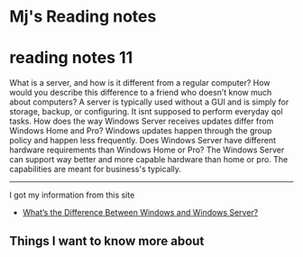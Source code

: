 # Mj's Reading notes

# reading notes 11



What is a server, and how is it different from a regular computer? How would you describe this difference to a friend who doesn’t know much about computers? A server is typically used without a GUI and is simply for storage, backup, or configuring. It isnt supposed to perform everyday qol tasks. 
How does the way Windows Server receives updates differ from Windows Home and Pro? Windows updates happen through the group policy and happen less frequently.
Does Windows Server have different hardware requirements than Windows Home or Pro? The Windows Server can support way better and more capable hardware than home or pro. The capabilities are meant for business's typically. 

--- 
I got my information from this site
- [What’s the Difference Between Windows and Windows Server?](https://www.howtogeek.com/404763/whats-the-difference-between-windows-and-windows-server/)

## Things I want to know more about
